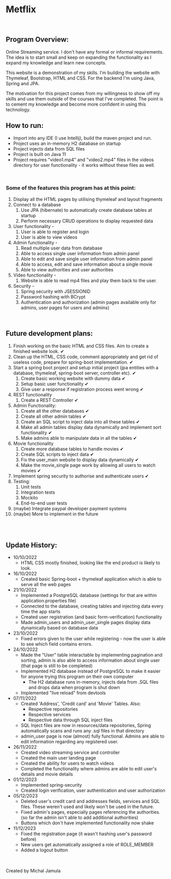 # **Metflix**


<br>

## Program Overview:

Online Streaming service. I don't have any formal or informal requirements. The idea is to start small and keep on expanding the functionality as I expand my knowledge and learn new concepts.


This website is a demonstration of my skills. I'm building the website with Thymeleaf, Bootstrap, HTML and CSS.
For the backend I'm using Java, Spring and JPA.



The motivation for this project comes from my willingness to show off my skills and use them outside of the courses that I've completed. The point is to cement my knowledge and become more confident in using this technology.
<br>

## How to run:
 + Import into any IDE (I use Intellij), build the maven project and run. 
 + Project uses an in-memory H2 database on startup
 + Project injects data from SQL files
 + Project is built on Java 11
 + Project requires "video1.mp4" and "video2.mp4" files in the videos directory for user functionality - it works without these files as well.

<br>

### Some of the features this program has at this point:
1. Display all the HTML pages by utilising thymeleaf and layout fragments
2. Connect to a database
   1. Use JPA (hibernate) to automatically create database tables at startup
   2. Perform necessary CRUD operations to display requested data
3. User functionality - 
   1. User is able to register and login
   2. User is able to view videos
4. Admin functionality - 
   1. Read multiple user data from database
   2. Able to access single user information from admin panel
   3. Able to edit and save single user information from admin panel 
   4. Able to access, edit and save information about a single movie
   5. Able to view authorities and user authorities
5. Video functionality - 
   1. Website is able to read mp4 files and play them back to the user.
6. Security -
   1. Spring security with JSESSIONID 
   2. Password hashing with BCrypt 
   3. Authentication and authorization (admin pages available only for admins, user pages for users and admins)
   
<br>

## Future development plans:
1. Finish working on the basic HTML and CSS files. Aim to create a finished website look. ✔
2. Clean up the HTML, CSS code, comment appropriately and get rid of useless code, prepare for spring-boot implementation. ✔
3. Start a spring boot project and setup initial project (jpa entities with a database, thymeleaf, spring-boot server, controller etc). ✔
   1. Create basic working website with dummy data ✔
   2. Setup basic user functionality ✔
   3. Give user a response if registration process went wrong ✔
4. REST functionality 
   1. Create a REST Controller ✔
5. Admin Functionality:
   1. Create all the other databases ✔
   2. Create all other admin tables ✔
   3. Create an SQL script to inject data into all these tables ✔
   4. Make all admin tables display data dynamically and implement sort functionality ✔
   5. Make admins able to manipulate data in all the tables ✔
6. Movie functionality
   1. Create more database tables to handle movies ✔
   2. Create SQL scripts to inject data ✔
   3. Fix the user_main website to display data dynamically ✔
   4. Make the movie_single page work by allowing all users to watch movies ✔
7. Implement spring security to authorise and authenticate users ✔
8. Testing:
   1. Unit tests
   2. Integration tests
   3. Mockito
   4. End-to-end user tests
9. (maybe) Integrate paypal developer payment systems 
10. (maybe) More to implement in the future 


<br><br>



## Update History:
- 10/10/2022 
    - HTML CSS mostly finished, looking like the end product is likely to look. 
- 16/10/2022 
  - Created basic Spring-boot + thymeleaf application which is able to serve all the web pages 
- 21/10/2022
    - Implemented a PostgreSQL database (settings for that are within application.properties file)
    - Connected to the database, creating tables and injecting data every time the app starts
    - Created user registration (and basic form-verification) functionality
    - Made admin_users and admin_user_single pages display data dynamically based on database data
- 23/10/2022
  - Fixed errors given to the user while registering - now the user is able to see which field contains errors.
- 24/10/2022
  - Made the "User" table interactable by implementing pagination and sorting, admin is also able to access information about single user (that page is still to be completed)
  - Implemented H2 database instead of PostgreSQL to make it easier for anyone trying this program on their own computer
    - The H2 database runs in-memory, injects data from .SQL files and drops data when program is shut down
  - Implemented "live reload" from devtools
- 07/11/2022
  - Created 'Address', 'Credit card' and 'Movie' Tables. Also:
    - Respective repositories
    - Respective services
    - Respective data through SQL inject files
  - SQL Inject files are now in resources/data repositories, Spring automatically scans and runs any .sql files in that directory
  - admin_user page is now (almost) fully functional. Admins are able to edit information regarding any registered user.
- 26/11/2022
  - Created video streaming service and controller
  - Created the main user landing page
  - Created the ability for users to watch videos
  - Completed the functionality where admins are able to edit user's details and movie details
- 01/12/2023
  - Implemented spring-security
  - Created login verification, user authentication and user authorization
- 05/12/2023
  - Deleted user's credit card and addresses fields, services and SQL files. These weren't used and likely won't be used in the future.
  - Fixed admin's pages, especially pages referencing the authorities. (so far the admin isn't able to add additional authorities)
  - Buttons which don't have implemented functionality now shake
- 11/12/2023
  - Fixed the registration page (it wasn't hashing user's password before)
  - New users get automatically assigned a role of ROLE_MEMBER
  - Added a logout button




<br><br>
Created by Michal Jamula